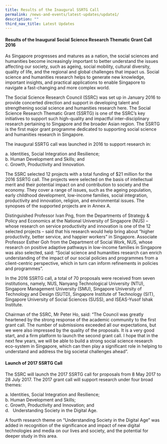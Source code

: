 ```yaml
---
title: Results of the Inaugural SSRTG Call
permalink: /news-and-events/latest-updates/update1/
description: ""
third_nav_title: Latest Updates
---
```

#### **Results of the Inaugural Social Science Research Thematic Grant Call 2016**
As Singapore progresses and matures as a nation, the social sciences and humanities become increasingly important to better understand the issues affecting our society, such as ageing, social mobility, cultural diversity, quality of life, and the regional and global challenges that impact us. Social science and humanities research helps to generate new knowledge, important insights, and practical applications to enable Singapore to navigate a fast-changing and more complex world.     
  
The Social Science Research Council (SSRC) was set up in January 2016 to provide concerted direction and support in developing talent and strengthening social science and humanities research here. The Social Science Research Thematic Grant (SSRTG) is one of the SSRC’s key initiatives to support such high-quality and impactful inter-disciplinary research pertaining to Singapore and the broader Asian region. The SSRTG is the first major grant programme dedicated to supporting social science and humanities research in Singapore.  
  
The inaugural SSRTG call was launched in 2016 to support research in:

a\. Identities, Social Integration and Resilience;<br>
b\. Human Development and Skills; and<br>
c\. Growth, Productivity and Innovation.

The SSRC selected 12 projects with a total funding of $21 million for the 2016 SSRTG call. The projects were selected on the basis of intellectual merit and their potential impact on and contribution to society and the economy. They cover a range of issues, such as the ageing population, early childhood development, low-income families, social integration, productivity and innovation, religion, and environmental issues. The synopses of the supported projects are in Annex A.    
  
Distinguished Professor Ivan Png, from the Departments of Strategy & Policy and Economics at the National University of Singapore (NUS) – whose research on service productivity and innovation is one of the 12 selected projects – said that his research would help bring about “higher productivity, better service, and happier workers” in Singapore. Associate Professor Esther Goh from the Department of Social Work, NUS, whose research on positive adaptive pathways in low-income families in Singapore was also selected, said: “Social science and humanities research can enrich understanding of the impact of our social policies and programmes from a client-centric perspective, which in turn can inform refinements in policies and programmes”.  
  
In the 2016 SSRTG call, a total of 70 proposals were received from seven institutions, namely, NUS, Nanyang Technological University (NTU), Singapore Management University (SMU), Singapore University of Technology and Design (SUTD), Singapore Institute of Technology (SIT), Singapore University of Social Sciences (SUSS), and ISEAS-Yusof Ishak Institute.  
  
Chairman of the SSRC, Mr Peter Ho, said: “The Council was greatly heartened by the strong response of the academic community to the first grant call. The number of submissions exceeded all our expectations, but we were also impressed by the quality of the proposals. It is a very good start, and a firm platform to launch the second grant call. I hope that in the next few years, we will be able to build a strong social science research eco-system in Singapore, which can then play a significant role in helping to understand and address the big societal challenges ahead”.

#### **Launch of 2017 SSRTG Call**
The SSRC will launch the 2017 SSRTG call for proposals from 8 May 2017 to 28 July 2017. The 2017 grant call will support research under four broad themes:

a\. Identities, Social Integration and Resilience;<br>
b\. Human Development and Skills;<br>
c\. Growth, Productivity and Innovation; and<br>
d\.   Understanding Society in the Digital Age.

A fourth research theme on “Understanding Society in the Digital Age” was added in recognition of the significance and impact of new digital technologies and media on our lives and society, and the potential for deeper study in this area.  
